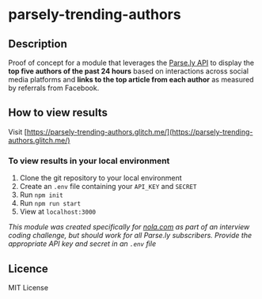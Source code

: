 # parsely-trending-authors

## Description
Proof of concept for a module that leverages the [Parse.ly API](https://www.parse.ly/help/api) to display the **top five authors of the past 24 hours** based on interactions across social media platforms and **links to the top article from each author** as measured by referrals from Facebook.

## How to view results
Visit [https://parsely-trending-authors.glitch.me/](https://parsely-trending-authors.glitch.me/)

### To view results in your local environment
1. Clone the git repository to your local environment
2. Create an `.env` file containing your `API_KEY` and `SECRET`
3. Run `npm init`
4. Run `npm run start`
5. View at `localhost:3000`

*This module was created specifically for [nola.com](https://www.nola.com/) as part of an interview coding challenge, but should work for all Parse.ly subscribers. Provide the appropriate API key and secret in an `.env` file*

## Licence 
MIT License
